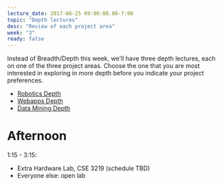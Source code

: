 ```yaml
---
lecture_date: 2017-08-25 09:00:00.00-7:00
topic: "Depth lectures"
desc: "Review of each project area"
week: "3"
ready: false
---
```


Instead of Breadth/Depth this week, we'll have three depth lectures, 
each on one of the three project areas.  Choose the one that you
are most interested in exploring in more depth before you indicate
your project preferences.

* [Robotics Depth](robotics-depth/)
* [Webapps Depth](webapps-depth/)
* [Data Mining Depth](data-mining-depth/)


# Afternoon

1:15 - 3:15: 
* Extra Hardware Lab, CSE 3219 (schedule TBD)
* Everyone else: open lab
